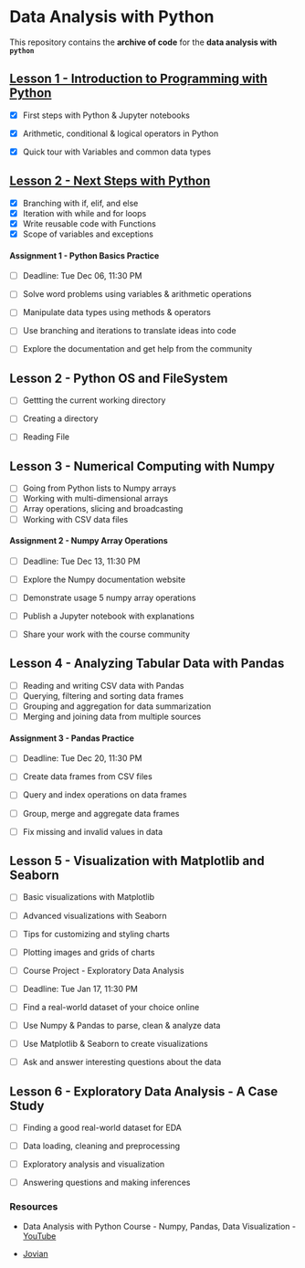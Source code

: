 # Data Analysis with Python

This repository contains the **archive of code** for the **data analysis with `python`** 

## [Lesson 1 - Introduction to Programming with Python](archive/01-introduction/README.md)

* [x] First steps with Python & Jupyter notebooks
* [x] Arithmetic, conditional & logical operators in Python
* [x] Quick tour with Variables and common data types


## [Lesson 2 - Next Steps with Python](archive/02-next-steps/README.md)

* [x] Branching with if, elif, and else
* [x] Iteration with while and for loops
* [x] Write reusable code with Functions
* [x] Scope of variables and exceptions

#### Assignment 1 - Python Basics Practice
* [ ] Deadline: Tue Dec 06, 11:30 PM
* [ ] Solve word problems using variables & arithmetic operations
* [ ] Manipulate data types using methods & operators
* [ ] Use branching and iterations to translate ideas into code
* [ ] Explore the documentation and get help from the community


## Lesson 2 - Python OS and FileSystem

* [ ] Gettting the current working directory
* [ ] Creating a directory
* [ ] Reading File


## Lesson 3 - Numerical Computing with Numpy
  
* [ ] Going from Python lists to Numpy arrays
* [ ] Working with multi-dimensional arrays
* [ ] Array operations, slicing and broadcasting
* [ ] Working with CSV data files

#### Assignment 2 - Numpy Array Operations
* [ ] Deadline: Tue Dec 13, 11:30 PM
* [ ] Explore the Numpy documentation website
* [ ] Demonstrate usage 5 numpy array operations
* [ ] Publish a Jupyter notebook with explanations
* [ ] Share your work with the course community
  
  
## Lesson 4 - Analyzing Tabular Data with Pandas
  
* [ ] Reading and writing CSV data with Pandas
* [ ] Querying, filtering and sorting data frames
* [ ] Grouping and aggregation for data summarization
* [ ] Merging and joining data from multiple sources

#### Assignment 3 - Pandas Practice
* [ ] Deadline: Tue Dec 20, 11:30 PM
* [ ] Create data frames from CSV files
* [ ] Query and index operations on data frames
* [ ] Group, merge and aggregate data frames
* [ ] Fix missing and invalid values in data
  

## Lesson 5 - Visualization with Matplotlib and Seaborn

* [ ] Basic visualizations with Matplotlib
* [ ] Advanced visualizations with Seaborn
* [ ] Tips for customizing and styling charts
* [ ] Plotting images and grids of charts
* [ ] Course Project - Exploratory Data Analysis
* [ ] Deadline: Tue Jan 17, 11:30 PM
* [ ] Find a real-world dataset of your choice online
* [ ] Use Numpy & Pandas to parse, clean & analyze data
* [ ] Use Matplotlib & Seaborn to create visualizations
* [ ] Ask and answer interesting questions about the data
  
  
## Lesson 6 - Exploratory Data Analysis - A Case Study
  
* [ ] Finding a good real-world dataset for EDA
* [ ] Data loading, cleaning and preprocessing
* [ ] Exploratory analysis and visualization
* [ ] Answering questions and making inferences
  

### Resources 

* Data Analysis with Python Course - Numpy, Pandas, Data Visualization - [YouTube](https://www.youtube.com/watch?v=GPVsHOlRBBI&list=WL&index=2&t=9274s)

* [Jovian](https://jovian.ai/learn/data-analysis-with-python-zero-to-pandas)
